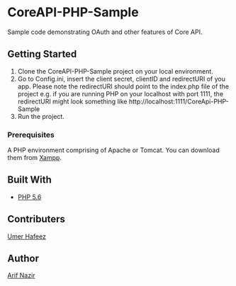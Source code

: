 # CoreAPI-PHP-Sample

Sample code demonstrating OAuth and other features of Core API.

## Getting Started

1. Clone the CoreAPI-PHP-Sample project on your local environment.
2. Go to Config.ini, insert the client secret, clientID and redirectURI of you app. Please note the redirectURI should point to the index.php file of the project
e.g. if you are running PHP on your localhost with port 1111, the redirectURI might look something like http://localhost:1111/CoreApi-PHP-Sample
3. Run the project. 

### Prerequisites

A PHP environment comprising of Apache or Tomcat. You can download them from [Xampp](https://www.apachefriends.org/download.html).


## Built With

* [PHP 5.6](http://php.net/releases/5_6_0.php)

## Contributers
[Umer Hafeez](https://github.com/Umer-Hafeez)



## Author
[Arif Nazir](https://github.com/arifnazir)


